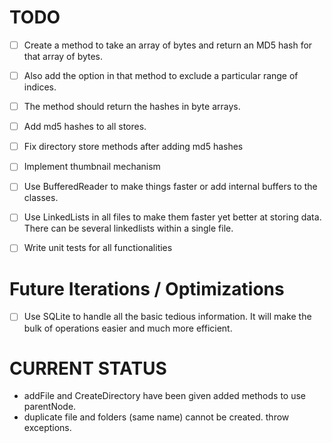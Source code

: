 # TODO

-[ ] Create a method to take an array of bytes and return an MD5 hash for that array of bytes.
-[ ] Also add the option in that method to exclude a particular range of indices.
-[ ] The method should return the hashes in byte arrays.
-[ ] Add md5 hashes to all stores. 
-[ ] Fix directory store methods after adding md5 hashes
-[ ] Implement thumbnail mechanism
-[ ] Use BufferedReader to make things faster or add internal buffers to the classes.
-[ ] Use LinkedLists in all files to make them faster yet better at storing data. There can be several linkedlists within a single file.
-[ ] Write unit tests for all functionalities 


# Future Iterations / Optimizations
- [ ] Use SQLite to handle all the basic tedious information. It will make the bulk of operations easier and much more efficient.


# CURRENT STATUS
- addFile and CreateDirectory have been given added methods to use parentNode.
- duplicate file and folders (same name) cannot be created. throw exceptions.